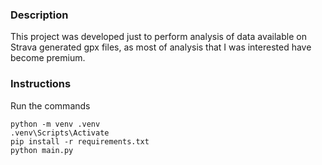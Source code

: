 ### Description

This project was developed just to perform analysis of data available on Strava generated gpx files, as most of analysis that I was interested have become premium. 


### Instructions

Run the commands

```
python -m venv .venv
.venv\Scripts\Activate
pip install -r requirements.txt
python main.py
```

